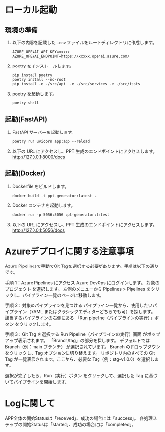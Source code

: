 # ローカル起動

## 環境の準備

1. 以下の内容を記載した `.env` ファイルをルートディレクトリに作成します。

   ```
   AZURE_OPENAI_API_KEY=xxxxx
   AZURE_OPENAI_ENDPOINT=https://xxxxx.openai.azure.com/
   ```

2. poetry をインストールします。

   ```
   pip install poetry
   poetry install --no-root
   pip install -e ./src/api  -e ./src/services -e ./src/tests
   ```

3. poetry を起動します。

   ```
   poetry shell
   ```


## 起動(FastAPI)

1. FastAPI サーバーを起動します。
   ```
   poetry run uvicorn app:app --reload  
   ```

2. 以下の URL にアクセスし、PPT 生成のエンドポイントにアクセスします。
   http://127.0.0.1:8000/docs

## 起動(Docker)

1. Dockerfile をビルドします。
   ```
   docker build -t ppt-generator:latest .
   ```

2. Docker コンテナを起動します。
   ```
   docker run -p 5056:5056 ppt-generator:latest
   ```

3. 以下の URL にアクセスし、PPT 生成のエンドポイントにアクセスします。
   http://127.0.0.1:5056/docs


# Azureデプロイに関する注意事項

Azure Pipelinesで手動でGit Tagを選択する必要があります。手順は以下の通りです。

手順 1：Azure Pipelines にアクセス
Azure DevOps にログインします。
対象の プロジェクト を選択します。
左側のメニューから Pipelines > Pipelines をクリックし、パイプライン一覧のページに移動します。

手順 2：対象のパイプラインを見つける
パイプライン一覧から、使用したいパイプライン（YAML またはクラシックエディターどちらでも可）を探します。
該当するパイプラインの右側にある 「Run pipeline（パイプラインの実行）」ボタン をクリックします。

手順 3：Git Tag を選択する
Run Pipeline（パイプラインの実行）画面 がポップアップ表示されます。
「Branch/tag」の部分を探します。
デフォルトでは Branch（例：main ブランチ） が選択されています。
Branch のドロップダウンをクリックし、Tag オプションに切り替えます。
リポジトリ内のすべての Git Tag が一覧表示されます。ここから、必要な Tag（例：stg-v1.0.0）を選択します。

選択が完了したら、Run（実行）ボタン をクリックして、選択した Tag に基づいてパイプラインを開始します。

# Logに関して

APP全体の開始Statusは「received」、成功の場合には「success」。
各処理ステップの開始Statusは「started」、成功の場合には「completed」。